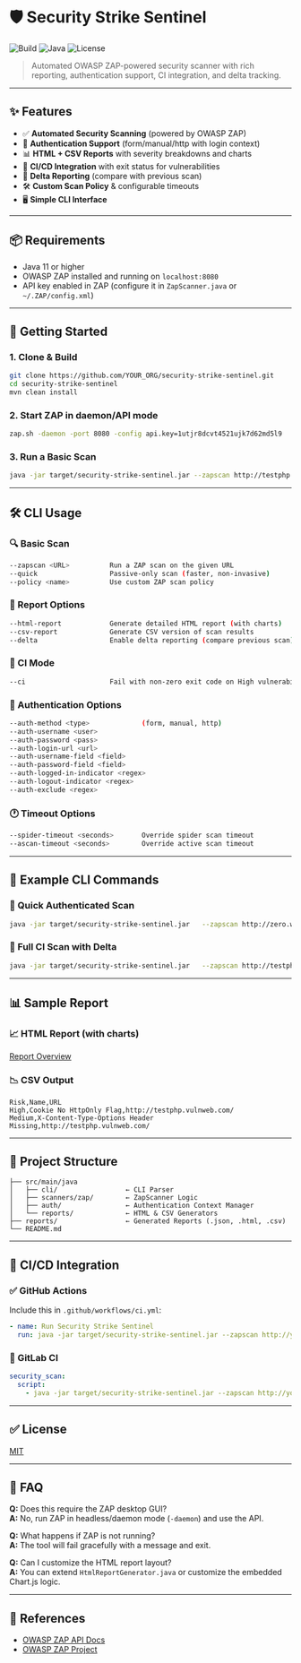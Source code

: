 
# 🛡️ Security Strike Sentinel

![Build](https://img.shields.io/github/actions/workflow/status/YOUR_ORG/security-strike-sentinel/ci.yml?branch=main)
![Java](https://img.shields.io/badge/java-11%2B-blue)
![License](https://img.shields.io/github/license/YOUR_ORG/security-strike-sentinel)

> Automated OWASP ZAP-powered security scanner with rich reporting, authentication support, CI integration, and delta tracking.

---

## ✨ Features

- ✅ **Automated Security Scanning** (powered by OWASP ZAP)
- 🔐 **Authentication Support** (form/manual/http with login context)
- 📊 **HTML + CSV Reports** with severity breakdowns and charts
- 🧪 **CI/CD Integration** with exit status for vulnerabilities
- 🧠 **Delta Reporting** (compare with previous scan)
- 🛠️ **Custom Scan Policy** & configurable timeouts
- 🖥️ **Simple CLI Interface**

---

## 📦 Requirements

- Java 11 or higher
- OWASP ZAP installed and running on `localhost:8080`
- API key enabled in ZAP (configure it in `ZapScanner.java` or `~/.ZAP/config.xml`)

---

## 🚀 Getting Started

### 1. Clone & Build
```bash
git clone https://github.com/YOUR_ORG/security-strike-sentinel.git
cd security-strike-sentinel
mvn clean install
```

### 2. Start ZAP in daemon/API mode
```bash
zap.sh -daemon -port 8080 -config api.key=1utjr8dcvt4521ujk7d62md5l9
```

### 3. Run a Basic Scan
```bash
java -jar target/security-strike-sentinel.jar --zapscan http://testphp.vulnweb.com --html-report
```

---

## 🛠️ CLI Usage

### 🔍 Basic Scan
```bash
--zapscan <URL>          Run a ZAP scan on the given URL
--quick                  Passive-only scan (faster, non-invasive)
--policy <name>          Use custom ZAP scan policy
```

### 🧾 Report Options
```bash
--html-report            Generate detailed HTML report (with charts)
--csv-report             Generate CSV version of scan results
--delta                  Enable delta reporting (compare previous scan)
```

### 🧪 CI Mode
```bash
--ci                     Fail with non-zero exit code on High vulnerabilities
```

### 🔐 Authentication Options
```bash
--auth-method <type>             (form, manual, http)
--auth-username <user>
--auth-password <pass>
--auth-login-url <url>
--auth-username-field <field>
--auth-password-field <field>
--auth-logged-in-indicator <regex>
--auth-logout-indicator <regex>
--auth-exclude <regex>
```

### 🕐 Timeout Options
```bash
--spider-timeout <seconds>       Override spider scan timeout
--ascan-timeout <seconds>        Override active scan timeout
```

---

## 🧪 Example CLI Commands

### 🔹 Quick Authenticated Scan
```bash
java -jar target/security-strike-sentinel.jar   --zapscan http://zero.webappsecurity.com   --quick --html-report --csv-report   --auth-method form   --auth-username user --auth-password pass   --auth-login-url http://zero.webappsecurity.com/login.html   --auth-username-field user_login   --auth-password-field user_password   --auth-logged-in-indicator "Logout"
```

### 🔸 Full CI Scan with Delta
```bash
java -jar target/security-strike-sentinel.jar   --zapscan http://testphp.vulnweb.com   --ci --html-report --delta
```

---

## 📊 Sample Report

### 📈 HTML Report (with charts)

[Report Overview](docs/screenshots/overview.png)

### 📉 CSV Output

```
Risk,Name,URL
High,Cookie No HttpOnly Flag,http://testphp.vulnweb.com/
Medium,X-Content-Type-Options Header Missing,http://testphp.vulnweb.com/
```

---

## 🧩 Project Structure

```
├── src/main/java
│   ├── cli/                 ← CLI Parser
│   ├── scanners/zap/        ← ZapScanner Logic
│   ├── auth/                ← Authentication Context Manager
│   └── reports/             ← HTML & CSV Generators
├── reports/                 ← Generated Reports (.json, .html, .csv)
└── README.md
```

---

## 🔄 CI/CD Integration

### ✅ GitHub Actions
Include this in `.github/workflows/ci.yml`:
```yaml
- name: Run Security Strike Sentinel
  run: java -jar target/security-strike-sentinel.jar --zapscan http://yourapp.com --ci --html-report
```

### 🧪 GitLab CI
```yaml
security_scan:
  script:
    - java -jar target/security-strike-sentinel.jar --zapscan http://yourapp.com --ci --html-report
```

---

## ✅ License

[MIT](LICENSE)

---

## 🙋 FAQ

**Q:** Does this require the ZAP desktop GUI?  
**A:** No, run ZAP in headless/daemon mode (`-daemon`) and use the API.

**Q:** What happens if ZAP is not running?  
**A:** The tool will fail gracefully with a message and exit.

**Q:** Can I customize the HTML report layout?  
**A:** You can extend `HtmlReportGenerator.java` or customize the embedded Chart.js logic.

---

## 🔗 References

- [OWASP ZAP API Docs](https://www.zaproxy.org/docs/api/)
- [OWASP ZAP Project](https://www.zaproxy.org/)
